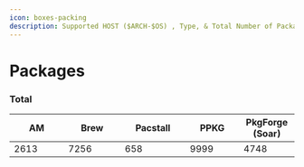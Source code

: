 ```yaml
---
icon: boxes-packing
description: Supported HOST ($ARCH-$OS) , Type, & Total Number of Packages
---
```


# Packages

### Total

<table data-full-width="false"><thead><tr><th width="80" data-type="number">AM</th><th width="84">Brew</th><th width="99">Pacstall</th><th width="79">PPKG</th><th>PkgForge (Soar)</th></tr></thead><tbody><tr><td>2613</td><td>7256</td><td>658</td><td>9999</td><td>4748</td></tr></tbody></table>
